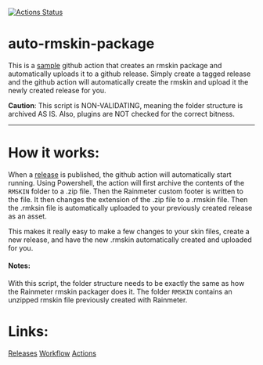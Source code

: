 [![Actions Status](https://github.com/brianferguson/auto-rmskin-package/workflows/auto-rmskin-package/badge.svg)](https://github.com/brianferguson/auto-rmskin-package/actions)

# auto-rmskin-package

This is a <ins>sample</ins> github action that creates an rmskin package and automatically uploads it to a github release. Simply create a tagged release and the github action will automatically create the rmskin and upload it the newly created release for you.

**Caution**: This script is NON-VALIDATING, meaning the folder structure is archived AS IS. Also, plugins are NOT checked for the correct bitness.

---

# How it works:

When a [release](https://github.com/brianferguson/auto-rmskin-package/releases/) is published, the github action will automatically start running. Using Powershell, the action will first archive the contents of the `RMSKIN` folder to a .zip file. Then the Rainmeter custom footer is written to the file. It then changes the extension of the .zip file to a .rmskin file. Then the .rmksin file is automatically uploaded to your previously created release as an asset.

This makes it really easy to make a few changes to your skin files, create a new release, and have the new .rmskin automatically created and uploaded for you.

#### Notes:

With this script, the folder structure needs to be exactly the same as how the Rainmeter rmskin packager does it. The folder `RMSKIN` contains an unzipped rmskin file previously created with Rainmeter.


# Links:
[Releases](https://github.com/brianferguson/auto-rmskin-package/releases/)
[Workflow](https://github.com/brianferguson/auto-rmskin-package/blob/master/.github/workflows/release.yml)
[Actions](https://github.com/brianferguson/auto-rmskin-package/actions/)
